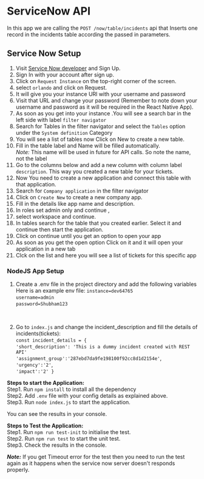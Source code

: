 # ServiceNow API

In this app we are calling the `POST /now/table/incidents` api that
                               Inserts one record in the incidents table according the passed in parameters.

## Service Now Setup

1. Visit [Service Now developer](https://developer.servicenow.com/dev.do) and Sign Up.
2. Sign In with your account after sign up.
3. Click on `Request Instance` on the top-right corner of the screen.
4. select `orlando` and click on Request.
5. It will give you your instance URl with your username and password
6. Visit that URL and change your password (Remember to note down your username and password as it will be required in the React Native App).
7. As soon as you get into your instance .You will see a search bar in the left side with label `filter navigator` 
8. Search for Tables in the filter navigator and select the `Tables` option under the `System definition` Category
9. You will see a list of tables now Click on New to create a new table.
10. Fill in the table label and Name will be filled automatically.  
    *Note:* This name will be used in future for API calls. So note the name, not the label
11. Go to the columns below and add a new column with column label `description`. This way you created a new table for your tickets.
12. Now You need to create a new application and connect this table with that application.
13. Search for `Company application` in the filter navigator
14. Click on `Create New` to create a new company app.
15. Fill in the details like app name and description.
16. In roles set admin only and continue ,
17. select workspace and continue.
18. In tables search for the table that you created earlier. Select it and continue then start the application.
19. Click on continue until you get an option to open your app
20. As soon as you get the open option Click on it and it will open your application in a new tab
21. Clck on the list and here you will see a list of tickets for this specific app


### NodeJS App Setup
1. Create a .env file in the project directory and add the following variables Here is an example env file:
`instance=dev64765`<br>
`username=admin`<br>
`password=Shubham123`<br>
 <br>
 
 

2. Go to `index.js` and change the incident_description and fill the details of incidents(tickets):<br>
`const incident_details = {`<br>
    `'short_description': 'This is a dummy incident created with REST API'`<br>
    `'assignment_group':'287ebd7da9fe198100f92cc8d1d2154e'`,<br>
    `'urgency':'2'`,<br>
    `'impact':'2'
}`


<b>Steps to start the Application:</b>
<br>Step1. Run `npm install` to install all the dependency<br>
Step2. Add `.env` file with your config details as explained above.<br>
Step3. Run `node index.js` to start the application.<br>

You can see the results in your console.

<b>Steps to Test the Application:</b><br>
Step1. Run `npm run test-init` to initialise the test.<br>
Step2. Run  `npm run test` to start the unit test.<br>
Step3. Check the results in the console.<br>

<i><b>Note:</b></i> If you get Timeout error for the test then you need to run the test again as it happens when the service now server doesn't responds properly.


